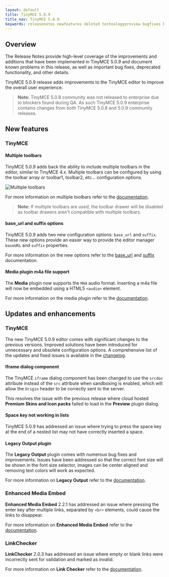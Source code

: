 ```yaml
---
layout: default
title: TinyMCE 5.0.9
title_nav: TinyMCE 5.0.9
keywords: releasenotes newfeatures deleted technologypreview bugfixes knownissues
---
```


## Overview

The Release Notes provide high-level coverage of the improvements and additions that have been implemented in TinyMCE 5.0.9 and document known problems in this release, as well as important bug fixes, deprecated functionality, and other details.

TinyMCE 5.0.9 release adds improvements to the TinyMCE editor to improve the overall user experience.

> **Note:** TinyMCE 5.0.8 community was not released to enterprise due to blockers found during QA. As such TinyMCE 5.0.9 enterprise contains changes from both TinyMCE 5.0.8 and 5.0.9 community releases.

## New features

### TinyMCE

#### Multiple toolbars

TinyMCE 5.0.9 adds back the ability to include multiple toolbars in the editor, similar to TinyMCE 4.x. Multiple toolbars can be configured by using the toolbar array or toolbar1, toolbar2, etc... configuration options.

![Multiple toolbars]({{site.baseurl}}/images/multiple-toolbars.png)

For more information on multiple toolbars refer to the [documentation]({{site.baseurl}}/configure/editor-appearance/#usingmultipletoolbars).

> **Note:** If multiple toolbars are used, the toolbar drawer will be disabled as toolbar drawers aren't compatible with multiple toolbars.

#### base_url and suffix options

TinyMCE 5.0.9 adds two new configuration options: `base_url` and `suffix`. These new options provide an easier way to provide the editor manager `baseURL` and `suffix` properties.

For more information on the new options refer to the [base_url]({{site.baseurl}}/configure/integration-and-setup/#base_url) and [suffix]({{site.baseurl}}/configure/integration-and-setup/#suffix) documentation.

#### Media plugin m4a file support

The **Media** plugin now supports the `M4A` audio format. Inserting a m4a file will now be embedded using a HTML5 `<audio>` element.

For more information on the media plugin refer to the [documentation]({{site.baseurl}}/plugins/media/).

## Updates and enhancements

### TinyMCE

The new TinyMCE 5.0.9 editor comes with significant changes to the previous versions. Improved solutions have been introduced for unnecessary and obsolete configuration options. A comprehensive list of the updates and fixed issues is available in the [changelog]({{site.baseurl}}/changelog/#version509june262019).

#### Iframe dialog component

The TinyMCE `iframe` dialog component has been changed to use the `srcdoc` attribute instead of the `src` attribute when sandboxing is enabled, which will allow the `Origin` header to be correctly sent to the server.

This resolves the issue with the previous release where cloud hosted **Premium Skins and Icon packs** failed to load in the **Preview** plugin dialog.

#### Space key not working in lists

TinyMCE 5.0.9 has addressed an issue where trying to press the space key at the end of a nested list may not have correctly inserted a space. 

#### Legacy Output plugin

The **Legacy Output** plugin comes with numerous bug fixes and improvements. Issues have been addressed so that the correct font size will be shown in the font size selector, images can be center aligned and removing text colors will work as expected.

For more information on **Legacy Output** refer to the [documentation]({{site.baseurl}}/plugins/legacyoutput/).

### Enhanced Media Embed

**Enhanced Media Embed** 2.2.1 has addressed an issue where pressing the enter key after multiple links, separated by `<br>` elements, could cause the links to disappear.

For more information on **Enhanced Media Embed** refer to the [documentation]({{site.baseurl}}/plugins/mediaembed/).

### LinkChecker

**LinkChecker** 2.0.3 has addressed an issue where empty or blank links were incorrectly sent for validation and marked as invalid.

For more information on **Link Checker** refer to the [documentation]({{site.baseurl}}/plugins/linkchecker/).